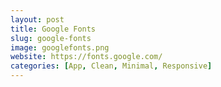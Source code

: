 ```yaml
---
layout: post
title: Google Fonts
slug: google-fonts
image: googlefonts.png
website: https://fonts.google.com/
categories: [App, Clean, Minimal, Responsive]
---
```

